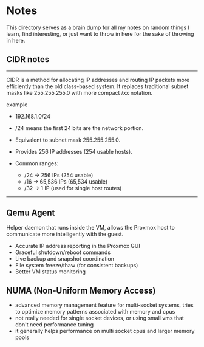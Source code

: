 # Notes
This directory serves as a brain dump for all my notes on random things I learn, find interesting, or just want to throw in here for the sake of throwing in here.

## CIDR notes
-----------------------------------------------------------
CIDR is a method for allocating IP addresses and routing IP packets more efficiently than the old class-based system. It replaces traditional subnet masks like 255.255.255.0 with more compact /xx notation.

example
-  192.168.1.0/24
  - /24 means the first 24 bits are the network portion.
  - Equivalent to subnet mask 255.255.255.0.
  - Provides 256 IP addresses (254 usable hosts).

- Common ranges:
  - /24 → 256 IPs (254 usable)
  - /16 → 65,536 IPs (65,534 usable)
  - /32 → 1 IP (used for single host routes)
-----------------------------------------------------------


## Qemu Agent
Helper daemon that runs inside the VM, allows the Proxmox host to communicate more intelligently with the guest.
- Accurate IP address reporting in the Proxmox GUI
- Graceful shutdown/reboot commands
- Live backup and snapshot coordination
- File system freeze/thaw (for consistent backups)
- Better VM status monitoring

## NUMA (Non-Uniform Memory Access)
- advanced memory management feature for multi-socket systems, tries to optimize memory patterns associated with memory and cpus
- not really needed for single socket devices, or using small vms that don't need performance tuning
- it generally helps performance on multi socket cpus and larger memory pools

